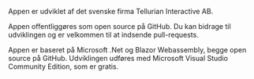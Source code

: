 ﻿Appen er udviklet af det svenske firma Tellurian Interactive AB.

Appen offentliggøres som open source på GitHub. Du kan bidrage til udviklingen og er velkommen til at indsende pull-requests.

Appen er baseret på Microsoft .Net og Blazor Webassembly, begge open source på GitHub. 
Udviklingen udføres med Microsoft Visual Studio Community Edition, som er gratis.